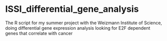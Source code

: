 # ISSI_differential_gene_analysis
The R script for my summer project with the Weizmann Institute of Science, doing differential gene expression analysis looking for E2F dependent genes that correlate with cancer

